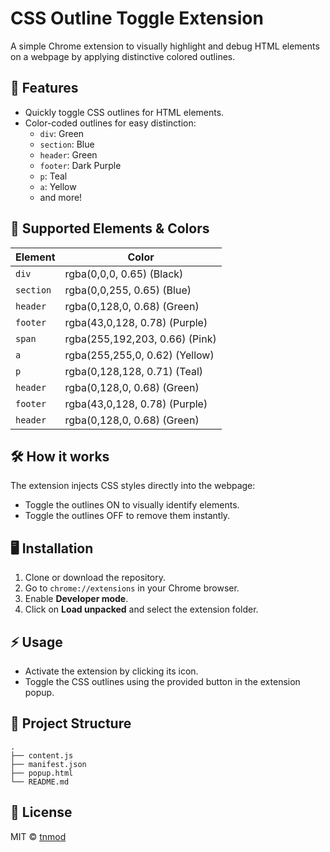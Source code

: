 # CSS Outline Toggle Extension

A simple Chrome extension to visually highlight and debug HTML elements on a webpage by applying distinctive colored outlines.

## 🚀 Features

- Quickly toggle CSS outlines for HTML elements.
- Color-coded outlines for easy distinction:
  - `div`: Green
  - `section`: Blue
  - `header`: Green
  - `footer`: Dark Purple
  - `p`: Teal
  - `a`: Yellow
  - and more!

## 🎨 Supported Elements & Colors

| Element | Color                          |
|---------|--------------------------------|
| `div`   | rgba(0,0,0, 0.65) (Black)      |
| `section`| rgba(0,0,255, 0.65) (Blue)     |
| `header`| rgba(0,128,0, 0.68) (Green)    |
| `footer`| rgba(43,0,128, 0.78) (Purple)  |
| `span`  | rgba(255,192,203, 0.66) (Pink) |
| `a`     | rgba(255,255,0, 0.62) (Yellow) |
| `p`     | rgba(0,128,128, 0.71) (Teal)   |
| `header`| rgba(0,128,0, 0.68) (Green)    |
| `footer`| rgba(43,0,128, 0.78) (Purple)  |
| `header`| rgba(0,128,0, 0.68) (Green)    |

## 🛠 How it works

The extension injects CSS styles directly into the webpage:

- Toggle the outlines ON to visually identify elements.
- Toggle the outlines OFF to remove them instantly.

## 🖥 Installation

1. Clone or download the repository.
2. Go to `chrome://extensions` in your Chrome browser.
3. Enable **Developer mode**.
4. Click on **Load unpacked** and select the extension folder.

## ⚡️ Usage

- Activate the extension by clicking its icon.
- Toggle the CSS outlines using the provided button in the extension popup.

## 📂 Project Structure

```
.
├── content.js
├── manifest.json
├── popup.html
└── README.md
```

## 📜 License

MIT © [tnmod](https://github.com/tnmod)

